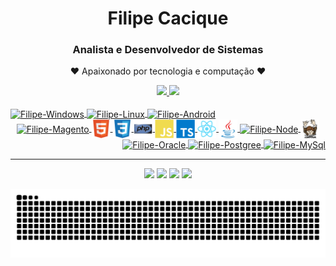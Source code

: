 <div align="center">
  <h1>Filipe Cacique</h1>
  <h3>Analista e Desenvolvedor de Sistemas</h3>
  <p>❤️ Apaixonado por tecnologia e computação ❤️</p>
</div>

<div align="center">
  <a href="https://github.com/CaciqueFilipe">
  <img height="180em" src="https://github-readme-stats.vercel.app/api?username=CaciqueFilipe&show_icons=true&theme=dark&include_all_commits=true&count_private=true"/>
  <img height="180em" src="https://github-readme-stats.vercel.app/api/top-langs/?username=CaciqueFilipe&layout=compact&langs_count=7&theme=tokyonight"/>
</div>
  
<div align="center" style="display: inline_block"><br>
  <div align="start">
    <img align="center" alt="Filipe-Windows" height="30" width="30" src="https://img.icons8.com/color/344/windows-10.png">
    <img align="center" alt="Filipe-Linux" height="30" width="30" src="https://img.icons8.com/color/344/linux--v2.png">
    <img align="center" alt="Filipe-Android" height="30" width="30" src="https://img.icons8.com/color/344/android-os.png">
  </div>
  <div align="center">
    <img align="center" alt="Filipe-Magento" height="30" width="30" src="https://cdn.jsdelivr.net/gh/devicons/devicon/icons/magento/magento-original.svg">
    <img align="center" alt="Filipe-HTML" height="30" width="30" src="https://raw.githubusercontent.com/devicons/devicon/master/icons/html5/html5-original.svg">
    <img align="center" alt="Filipe-CSS" height="30" width="30" src="https://raw.githubusercontent.com/devicons/devicon/master/icons/css3/css3-original.svg">
    <img align="center" alt="Filipe-Php" height="30" width="30" src="https://raw.githubusercontent.com/devicons/devicon/master/icons/php/php-original.svg">
    <img align="center" alt="Filipe-Js" height="30" width="30" src="https://raw.githubusercontent.com/devicons/devicon/master/icons/javascript/javascript-plain.svg">
    <img align="center" alt="Filipe-Ts" height="30" width="30" src="https://raw.githubusercontent.com/devicons/devicon/master/icons/typescript/typescript-plain.svg">
    <img align="center" alt="Filipe-React" height="30" width="30" src="https://raw.githubusercontent.com/devicons/devicon/master/icons/react/react-original.svg">
     <img align="center" alt="Filipe-Java" height="30" width="30" src="https://raw.githubusercontent.com/devicons/devicon/master/icons/java/java-original.svg">
    <img align="center" alt="Filipe-Node" height="30" width="30" src="https://img.icons8.com/color/344/nodejs.png">
    <img align="center" alt="Filipe-Composer" height="30" width="30" src="https://raw.githubusercontent.com/devicons/devicon/master/icons/composer/composer-original.svg">
 
  </div>
  <div align="end">
    <img align="center" alt="Filipe-Oracle" height="30" width="30" src="https://img.icons8.com/color/344/oracle-logo.png">
    <img align="center" alt="Filipe-Postgree" height="30" width="30" src="https://img.icons8.com/color/344/postgreesql.png">
    <img align="center" alt="Filipe-MySql" height="30" width="30" src="https://img.icons8.com/color/344/maria-db.png">
    
  </div>
</div>
<hr/>
<div align="center"> 
  <a href="https://www.facebook.com/filipe.cacique" target="_blank"><img src="https://img.shields.io/badge/Facebook-FF0000?style=for-the-badge&logo=facebook&logoColor=white" target="_blank"></a>
  <a href="https://instagram.com/filipecacique" target="_blank"><img src="https://img.shields.io/badge/-Instagram-%23E4405F?style=for-the-badge&logo=instagram&logoColor=white" target="_blank"></a>
  <a href = "mailto:felipe.cacique@hotmail.com"><img src="https://img.shields.io/badge/-Gmail-%23333?style=for-the-badge&logo=gmail&logoColor=white" target="_blank"></a>
  <a href="https://br.linkedin.com/in/filipe-cacique-b25b97169" target="_blank"><img src="https://img.shields.io/badge/-LinkedIn-%230077B5?style=for-the-badge&logo=linkedin&logoColor=white" target="_blank"></a> 
  
</div> 
<div align="center"> 
 
  ![Snake animation](https://github.com/CaciqueFilipe/snake-config/blob/main/snake.svg)
 
</div>

